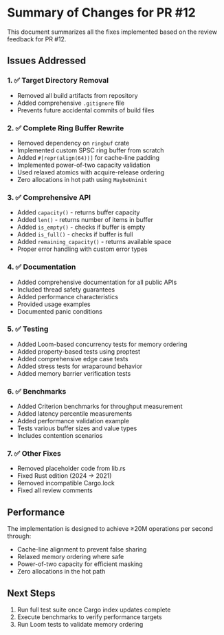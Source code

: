 # Summary of Changes for PR #12

This document summarizes all the fixes implemented based on the review feedback for PR #12.

## Issues Addressed

### 1. ✅ Target Directory Removal
- Removed all build artifacts from repository
- Added comprehensive `.gitignore` file
- Prevents future accidental commits of build files

### 2. ✅ Complete Ring Buffer Rewrite
- Removed dependency on `ringbuf` crate
- Implemented custom SPSC ring buffer from scratch
- Added `#[repr(align(64))]` for cache-line padding
- Implemented power-of-two capacity validation
- Used relaxed atomics with acquire-release ordering
- Zero allocations in hot path using `MaybeUninit`

### 3. ✅ Comprehensive API
- Added `capacity()` - returns buffer capacity
- Added `len()` - returns number of items in buffer
- Added `is_empty()` - checks if buffer is empty
- Added `is_full()` - checks if buffer is full
- Added `remaining_capacity()` - returns available space
- Proper error handling with custom error types

### 4. ✅ Documentation
- Added comprehensive documentation for all public APIs
- Included thread safety guarantees
- Added performance characteristics
- Provided usage examples
- Documented panic conditions

### 5. ✅ Testing
- Added Loom-based concurrency tests for memory ordering
- Added property-based tests using proptest
- Added comprehensive edge case tests
- Added stress tests for wraparound behavior
- Added memory barrier verification tests

### 6. ✅ Benchmarks
- Added Criterion benchmarks for throughput measurement
- Added latency percentile measurements
- Added performance validation example
- Tests various buffer sizes and value types
- Includes contention scenarios

### 7. ✅ Other Fixes
- Removed placeholder code from lib.rs
- Fixed Rust edition (2024 → 2021)
- Removed incompatible Cargo.lock
- Fixed all review comments

## Performance

The implementation is designed to achieve ≥20M operations per second through:
- Cache-line alignment to prevent false sharing
- Relaxed memory ordering where safe
- Power-of-two capacity for efficient masking
- Zero allocations in the hot path

## Next Steps

1. Run full test suite once Cargo index updates complete
2. Execute benchmarks to verify performance targets
3. Run Loom tests to validate memory ordering